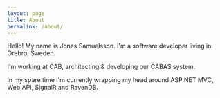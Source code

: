 ```yaml
---
layout: page
title: About
permalink: /about/
---
```


Hello!
My name is Jonas Samuelsson. I'm a software developer living in Örebro, Sweden.

I'm working at CAB, architecting & developing our CABAS system.

In my spare time I'm currently wrapping my head around ASP.NET MVC, Web API, SignalR and RavenDB.
